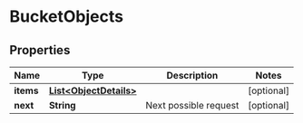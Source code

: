 
# BucketObjects

## Properties
Name | Type | Description | Notes
------------ | ------------- | ------------- | -------------
**items** | [**List&lt;ObjectDetails&gt;**](ObjectDetails.md) |  |  [optional]
**next** | **String** | Next possible request |  [optional]



